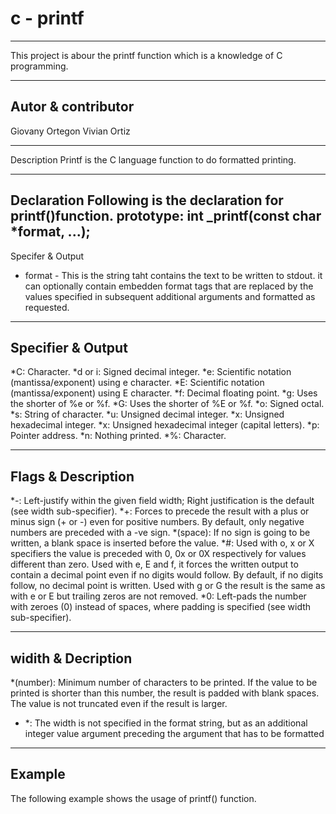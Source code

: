 # c - printf
----------
This project is abour the printf function which is a knowledge of C programming.  

---------
Autor & contributor
-----------
Giovany Ortegon
Vivian Ortiz

-----------
Description
Printf is the C language function to do formatted printing.

-----------
Declaration
Following is the declaration for printf()function.
prototype: int _printf(const char *format, ...);
-----------
Specifer & Output
* format - This is the string taht contains the text to be written to stdout. it can optionally contain embedden format tags that are replaced by the values specified in subsequent additional arguments and formatted as requested.
------------
Specifier & Output
-----------
*C: Character.
*d or i: Signed decimal integer.
*e: Scientific notation (mantissa/exponent) using e character.
*E: Scientific notation (mantissa/exponent) using E character.
*f: Decimal floating point.
*g: Uses the shorter of %e or %f.
*G: Uses the shorter of %E or %f.
*o: Signed octal.
*s: String of character.
*u: Unsigned decimal integer.
*x: Unsigned hexadecimal integer.
*x: Unsigned hexadecimal integer (capital letters).
*p: Pointer address.
*n: Nothing printed.
*%: Character.

-----------
Flags & Description
------------
*-: Left-justify within the given field width; Right justification is the default (see width sub-specifier).
*+: Forces to precede the result with a plus or minus sign (+ or -) even for positive numbers. By default, only negative numbers are preceded with a -ve sign.
*(space): If no sign is going to be written, a blank space is inserted before the value.
*#: Used with o, x or X specifiers the value is preceded with 0, 0x or 0X respectively for values different than zero. Used with e, E and f, it forces the written output to contain a decimal point even if no digits would follow. By default, if no digits follow, no decimal point is written. Used with g or G the result is the same as with e or E but trailing zeros are not removed.
*0: Left-pads the number with zeroes (0) instead of spaces, where padding is specified (see width sub-specifier).

------------
widith & Decription
------------
*(number): Minimum number of characters to be printed. If the value to be printed is shorter than this number, the result is padded with blank spaces. The value is not truncated even if the result is larger.
* *: The width is not specified in the format string, but as an additional integer value argument preceding the argument that has to be formatted
-----------
Example
------------
The following example shows the usage of printf() function.
